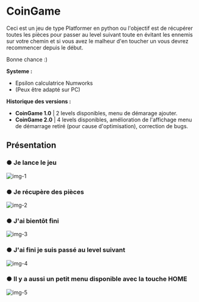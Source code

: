 # CoinGame
Ceci est un jeu de type Platformer en python ou l'objectif est de récupérer toutes les pièces pour passer au level suivant toute en évitant les ennemis sur votre chemin et si vous avez le malheur d'en toucher un vous devrez recommencer depuis le début.

Bonne chance :)

**Systeme :**
* Epsilon calculatrice Numworks
* (Peux être adapté sur PC)

**Historique des versions :**
* **CoinGame 1.0** | 2 levels disponibles, menu de démarage ajouter.
* **CoinGame 2.0** | 4 levels disponibles, amélioration de l'affichage menu de démarrage retiré (pour cause d'optimisation), correction de bugs.

## Présentation
### ● Je lance le jeu
![img-1](https://user-images.githubusercontent.com/59397349/110678079-2f363c00-81d6-11eb-86bb-2cda82b481ea.png)
### ● Je récupère des pièces
![img-2](https://user-images.githubusercontent.com/59397349/110678518-af5ca180-81d6-11eb-8f2e-1d58be04a5ed.png)
### ● J'ai bientôt fini
![img-3](https://user-images.githubusercontent.com/59397349/110681442-2182b580-81da-11eb-861f-9c8632113c3c.png)
### ● J'ai fini je suis passé au level suivant
![img-4](https://user-images.githubusercontent.com/59397349/110678537-b388bf00-81d6-11eb-87b5-5fec00ef36d5.png)
### ● Il y a aussi un petit menu disponible avec la touche HOME
![img-5](https://user-images.githubusercontent.com/59397349/110685044-29445900-81de-11eb-923c-6a59d7c59be9.png)
